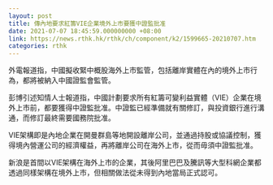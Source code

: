 ```yaml
---
layout: post
title: 傳內地要求紅籌VIE企業境外上市要獲中證監批准
date: 2021-07-07 18:45:59.000000000 +08:00
link: https://news.rthk.hk/rthk/ch/component/k2/1599665-20210707.htm
categories: rthk
---
```


外電報道指，中國擬收緊中概股海外上市監管，包括離岸實體在內的境外上市行為，都將被納入中國證監會監管。

彭博引述知情人士報道指，中國計劃要求所有紅籌可變利益實體（VIE）企業在境外上市前，都要獲得中證監批准。中證監已經準備就有關修訂，與投資銀行進行溝通，而修訂最終需要國務院批准。

VIE架構即是內地企業在開曼群島等地開設離岸公司，並通過持股或協議控制，獲得境內營運公司的經濟權益，再將離岸公司在海外上市，從而毋須中證監批准。

新浪是首間以VIE架構在海外上市的企業，其後阿里巴巴及騰訊等大型科網企業都透過同樣架構在境外上市，但相關做法從未得到內地當局正式認可。
